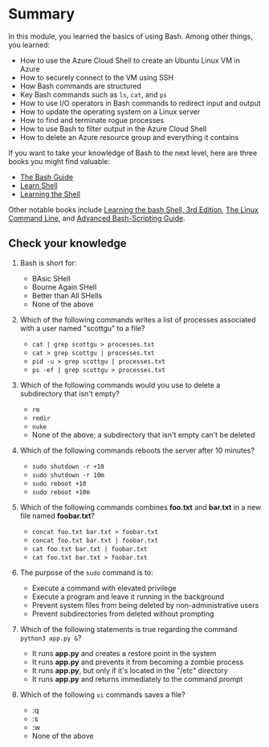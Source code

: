 # Summary

In this module, you learned the basics of using Bash. Among other things, you learned:

- How to use the Azure Cloud Shell to create an Ubuntu Linux VM in Azure
- How to securely connect to the VM using SSH
- How Bash commands are structured
- Key Bash commands such as `ls`, `cat`, and `ps`
- How to use I/O operators in Bash commands to redirect input and output
- How to update the operating system on a Linux server
- How to find and terminate rogue processes
- How to use Bash to filter output in the Azure Cloud Shell
- How to delete an Azure resource group and everything it contains

If you want to take your knowledge of Bash to the next level, here are three books you might find valuable:

- [The Bash Guide](https://guide.bash.academy/)
- [Learn Shell](https://www.learnshell.org/)
- [Learning the Shell](http://linuxcommand.org/lc3_learning_the_shell.php)

Other notable books include [Learning the bash Shell, 3rd Edition](http://shop.oreilly.com/product/9780596009656.do), [The Linux Command Line](http://linuxcommand.org/tlcl.php), and [Advanced Bash-Scripting Guide](https://www.tldp.org/LDP/abs/html/).

## Check your knowledge

1. Bash is short for:
	- BAsic SHell
	- Bourne Again SHell
	- Better than All SHells
	- None of the above

1. Which of the following commands writes a list of processes associated with a user named "scottgu" to a file?
	- `cat | grep scottgu > processes.txt`
	- `cat > grep scottgu | processes.txt`
	- `pid -u > grep scottgu | processes.txt`
	- `ps -ef | grep scottgu > processes.txt`

1. Which of the following commands would you use to delete a subdirectory that isn't empty?
	- `rm`
	- `rmdir`
	- `nuke`
	- None of the above; a subdirectory that isn't empty can't be deleted

1. Which of the following commands reboots the server after 10 minutes?
	- `sudo shutdown -r +10` 
	- `sudo shutdown -r 10m` 
	- `sudo reboot +10` 
	- `sudo reboot +10m` 

1. Which of the following commands combines **foo.txt** and **bar.txt** in a new file named **foobar.txt**?
	- `concat foo.txt bar.txt > foobar.txt`
	- `concat foo.txt bar.txt | foobar.txt`
	- `cat foo.txt bar.txt | foobar.txt`
	- `cat foo.txt bar.txt > foobar.txt`

1. The purpose of the `sudo` command is to:
	- Execute a command with elevated privilege
	- Execute a program and leave it running in the background
	- Prevent system files from being deleted by non-administrative users
	- Prevent subdirectories from deleted without prompting

1. Which of the following statements is true regarding the command `python3 app.py &`?
	- It runs **app.py** and creates a restore point in the system
	- It runs **app.py** and prevents it from becoming a zombie process
	- It runs **app.py**, but only if it's located in the "/etc" directory
	- It runs **app.py** and returns immediately to the command prompt

1. Which of the following `vi` commands saves a file?
	- :q
	- :s
	- :w
	- None of the above
